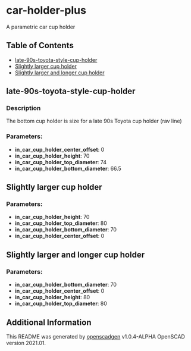 # car-holder-plus

A parametric car cup holder

## Table of Contents
- [late-90s-toyota-style-cup-holder](#late-90s-toyota-style-cup-holder)
- [Slightly larger cup holder](#slightly-larger-cup-holder)
- [Slightly larger and longer cup holder](#slightly-larger-and-longer-cup-holder)

## late-90s-toyota-style-cup-holder
### Description
The bottom cup holder is size for a late 90s Toyota cup holder (rav line)
### Parameters:
- **in_car_cup_holder_center_offset**: 0
- **in_car_cup_holder_height**: 70
- **in_car_cup_holder_top_diameter**: 74
- **in_car_cup_holder_bottom_diameter**: 66.5

## Slightly larger cup holder
### Parameters:
- **in_car_cup_holder_height**: 70
- **in_car_cup_holder_top_diameter**: 80
- **in_car_cup_holder_bottom_diameter**: 70
- **in_car_cup_holder_center_offset**: 0

## Slightly larger and longer cup holder
### Parameters:
- **in_car_cup_holder_bottom_diameter**: 70
- **in_car_cup_holder_center_offset**: 0
- **in_car_cup_holder_height**: 80
- **in_car_cup_holder_top_diameter**: 80

## Additional Information
This README was generated by [openscadgen](https://github.com/KiwiKid/openscadgen) v1.0.4-ALPHA OpenSCAD version 2021.01.

